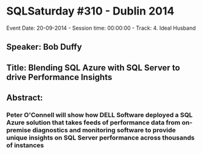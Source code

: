 # SQLSaturday #310 - Dublin 2014
Event Date: 20-09-2014 - Session time: 00:00:00 - Track: 4. Ideal Husband
## Speaker: Bob Duffy
## Title: Blending SQL Azure with SQL Server to drive Performance Insights
## Abstract:
### Peter O'Connell will show how DELL Software deployed a SQL Azure solution that takes feeds of performance data from on-premise diagnostics and monitoring software to provide unique insights on SQL Server performance across thousands of instances
